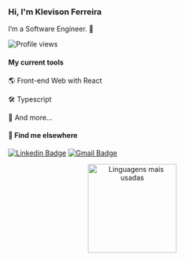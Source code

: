 ### Hi, I'm Klevison Ferreira

I’m a Software Engineer. 🚀

<p align="left"> <img src="https://komarev.com/ghpvc/?username=KlevisonF&color=blue" alt="Profile views" /> </p>

#### My current tools   

🌎 Front-end Web with React

🛠️ Typescript  

🧰 And more...  

#### 💬 Find me elsewhere

[![Linkedin Badge](https://img.shields.io/badge/-Linkedin-blue?style=flat-square&logo=Linkedin&logoColor=white&link=https://www.linkedin.com/in/klevisonF/)](https://www.linkedin.com/in/klevison-ferreira-908471208/) 
[![Gmail Badge](https://img.shields.io/badge/-klevison.ui@gmai-c14438?style=flat-square&logo=Gmail&logoColor=white&link=mailto:klevison.ui@gmail.com)](mailto:klevison.ui@gmail.com)

<div align="center">
     <a href="https://github.com/klevisonF">
        <img height="180em" src="https://github-readme-stats.vercel.app/api/top-langs/?username=KlevisonF&hide=html&layout=compact&&show_icons=true&line_height=27&count_private=true&title_color=ffffff&text_color=c9cacc&icon_color=2bbc8a&bg_color=1d1f21"
        alt="Linguagens mais usadas" align="center">
    </a>
</div>
